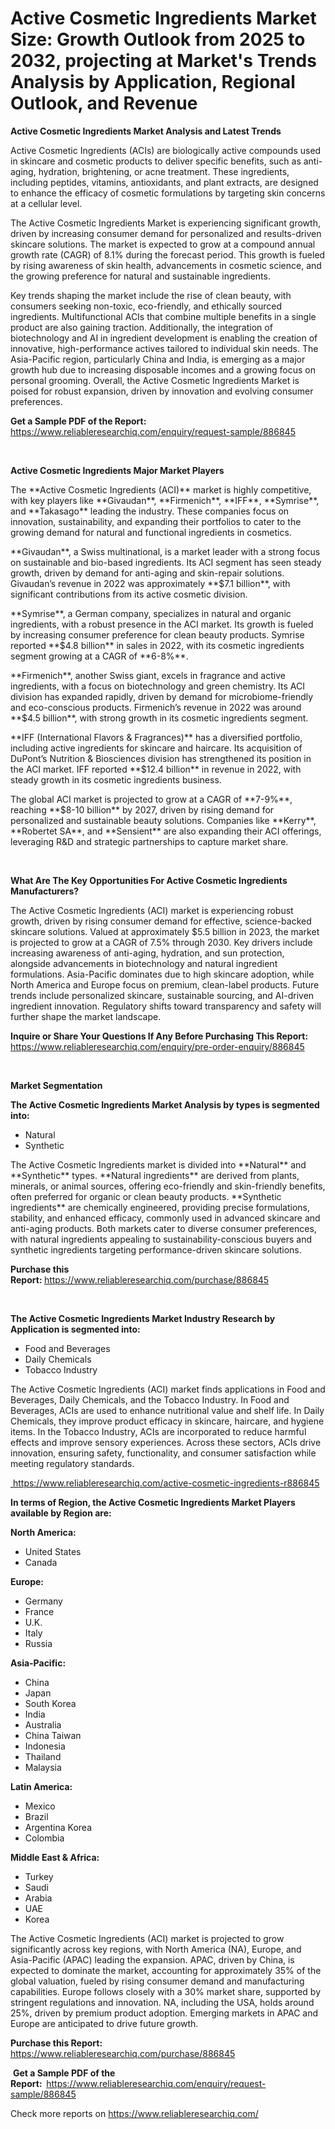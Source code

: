 <p><h1>Active Cosmetic Ingredients Market Size: Growth Outlook from 2025 to 2032, projecting at Market's Trends Analysis by Application, Regional Outlook, and Revenue</h1></p><p><strong>Active Cosmetic Ingredients Market Analysis and Latest Trends</strong></p>
<p><p>Active Cosmetic Ingredients (ACIs) are biologically active compounds used in skincare and cosmetic products to deliver specific benefits, such as anti-aging, hydration, brightening, or acne treatment. These ingredients, including peptides, vitamins, antioxidants, and plant extracts, are designed to enhance the efficacy of cosmetic formulations by targeting skin concerns at a cellular level.</p><p>The Active Cosmetic Ingredients Market is experiencing significant growth, driven by increasing consumer demand for personalized and results-driven skincare solutions. The market is expected to grow at a compound annual growth rate (CAGR) of 8.1% during the forecast period. This growth is fueled by rising awareness of skin health, advancements in cosmetic science, and the growing preference for natural and sustainable ingredients.</p><p>Key trends shaping the market include the rise of clean beauty, with consumers seeking non-toxic, eco-friendly, and ethically sourced ingredients. Multifunctional ACIs that combine multiple benefits in a single product are also gaining traction. Additionally, the integration of biotechnology and AI in ingredient development is enabling the creation of innovative, high-performance actives tailored to individual skin needs. The Asia-Pacific region, particularly China and India, is emerging as a major growth hub due to increasing disposable incomes and a growing focus on personal grooming. Overall, the Active Cosmetic Ingredients Market is poised for robust expansion, driven by innovation and evolving consumer preferences.</p></p>
<p><strong>Get a Sample PDF of the Report:&nbsp;</strong> <a href="https://www.reliableresearchiq.com/enquiry/request-sample/886845?utm_campaign=103&utm_medium=2&utm_source=Github&utm_content=ia&utm_term=26012025&utm_id=active-cosmetic-ingredients">https://www.reliableresearchiq.com/enquiry/request-sample/886845</a></p>
<p>&nbsp;</p>
<p><strong>Active Cosmetic Ingredients Major Market Players</strong></p>
<p><p>The **Active Cosmetic Ingredients (ACI)** market is highly competitive, with key players like **Givaudan**, **Firmenich**, **IFF**, **Symrise**, and **Takasago** leading the industry. These companies focus on innovation, sustainability, and expanding their portfolios to cater to the growing demand for natural and functional ingredients in cosmetics.</p><p>**Givaudan**, a Swiss multinational, is a market leader with a strong focus on sustainable and bio-based ingredients. Its ACI segment has seen steady growth, driven by demand for anti-aging and skin-repair solutions. Givaudan’s revenue in 2022 was approximately **$7.1 billion**, with significant contributions from its active cosmetic division.</p><p>**Symrise**, a German company, specializes in natural and organic ingredients, with a robust presence in the ACI market. Its growth is fueled by increasing consumer preference for clean beauty products. Symrise reported **$4.8 billion** in sales in 2022, with its cosmetic ingredients segment growing at a CAGR of **6-8%**.</p><p>**Firmenich**, another Swiss giant, excels in fragrance and active ingredients, with a focus on biotechnology and green chemistry. Its ACI division has expanded rapidly, driven by demand for microbiome-friendly and eco-conscious products. Firmenich’s revenue in 2022 was around **$4.5 billion**, with strong growth in its cosmetic ingredients segment.</p><p>**IFF (International Flavors & Fragrances)** has a diversified portfolio, including active ingredients for skincare and haircare. Its acquisition of DuPont’s Nutrition & Biosciences division has strengthened its position in the ACI market. IFF reported **$12.4 billion** in revenue in 2022, with steady growth in its cosmetic ingredients business.</p><p>The global ACI market is projected to grow at a CAGR of **7-9%**, reaching **$8-10 billion** by 2027, driven by rising demand for personalized and sustainable beauty solutions. Companies like **Kerry**, **Robertet SA**, and **Sensient** are also expanding their ACI offerings, leveraging R&D and strategic partnerships to capture market share.</p></p>
<p>&nbsp;</p>
<p><strong>What Are The Key Opportunities For Active Cosmetic Ingredients Manufacturers?</strong></p>
<p><p>The Active Cosmetic Ingredients (ACI) market is experiencing robust growth, driven by rising consumer demand for effective, science-backed skincare solutions. Valued at approximately $5.5 billion in 2023, the market is projected to grow at a CAGR of 7.5% through 2030. Key drivers include increasing awareness of anti-aging, hydration, and sun protection, alongside advancements in biotechnology and natural ingredient formulations. Asia-Pacific dominates due to high skincare adoption, while North America and Europe focus on premium, clean-label products. Future trends include personalized skincare, sustainable sourcing, and AI-driven ingredient innovation. Regulatory shifts toward transparency and safety will further shape the market landscape.</p></p>
<p><strong>Inquire or Share Your Questions If Any Before Purchasing This Report:</strong> <a href="https://www.reliableresearchiq.com/enquiry/pre-order-enquiry/886845?utm_campaign=103&utm_medium=2&utm_source=Github&utm_content=ia&utm_term=26012025&utm_id=active-cosmetic-ingredients">https://www.reliableresearchiq.com/enquiry/pre-order-enquiry/886845</a></p>
<p>&nbsp;</p>
<p><strong>Market Segmentation</strong></p>
<p><strong>The Active Cosmetic Ingredients Market Analysis by types is segmented into:</strong></p>
<p><ul><li>Natural</li><li>Synthetic</li></ul></p>
<p><p>The Active Cosmetic Ingredients market is divided into **Natural** and **Synthetic** types. **Natural ingredients** are derived from plants, minerals, or animal sources, offering eco-friendly and skin-friendly benefits, often preferred for organic or clean beauty products. **Synthetic ingredients** are chemically engineered, providing precise formulations, stability, and enhanced efficacy, commonly used in advanced skincare and anti-aging products. Both markets cater to diverse consumer preferences, with natural ingredients appealing to sustainability-conscious buyers and synthetic ingredients targeting performance-driven skincare solutions.</p></p>
<p><strong>Purchase this Report:&nbsp;</strong><a href="https://www.reliableresearchiq.com/purchase/886845?utm_campaign=103&utm_medium=2&utm_source=Github&utm_content=ia&utm_term=26012025&utm_id=active-cosmetic-ingredients">https://www.reliableresearchiq.com/purchase/886845</a></p>
<p>&nbsp;</p>
<p><strong>The Active Cosmetic Ingredients Market Industry Research by Application is segmented into:</strong></p>
<p><ul><li>Food and Beverages</li><li>Daily Chemicals</li><li>Tobacco Industry</li></ul></p>
<p><p>The Active Cosmetic Ingredients (ACI) market finds applications in Food and Beverages, Daily Chemicals, and the Tobacco Industry. In Food and Beverages, ACIs are used to enhance nutritional value and shelf life. In Daily Chemicals, they improve product efficacy in skincare, haircare, and hygiene items. In the Tobacco Industry, ACIs are incorporated to reduce harmful effects and improve sensory experiences. Across these sectors, ACIs drive innovation, ensuring safety, functionality, and consumer satisfaction while meeting regulatory standards.</p></p>
<p><a href="https://www.reliableresearchiq.com/active-cosmetic-ingredients-r886845?utm_campaign=103&utm_medium=2&utm_source=Github&utm_content=ia&utm_term=26012025&utm_id=active-cosmetic-ingredients">&nbsp;https://www.reliableresearchiq.com/active-cosmetic-ingredients-r886845</a></p>
<p><strong>In terms of Region, the Active Cosmetic Ingredients Market Players available by Region are:</strong></p>
<p>
    <p> <strong> North America: </strong>
        <ul>
            <li>United States</li>
            <li>Canada</li>
        </ul>
        </p> 
    <p> <strong> Europe: </strong>
        <ul>
            <li>Germany</li>
            <li>France</li>
            <li>U.K.</li>
            <li>Italy</li>
            <li>Russia</li>
        </ul>
        </p> 
    <p> <strong> Asia-Pacific: </strong>
        <ul>
            <li>China</li>
            <li>Japan</li>
            <li>South Korea</li>
            <li>India</li>
            <li>Australia</li>
            <li>China Taiwan</li>
            <li>Indonesia</li>
            <li>Thailand</li>
            <li>Malaysia</li>
        </ul>
        </p> 
    <p> <strong> Latin America: </strong>
        <ul>
            <li>Mexico</li>
            <li>Brazil</li>
            <li>Argentina Korea</li>
            <li>Colombia</li>
        </ul>
        </p> 
    <p> <strong> Middle East & Africa: </strong>
        <ul>
            <li>Turkey</li>
            <li>Saudi</li>
            <li>Arabia</li>
            <li>UAE</li>
            <li>Korea</li>
        </ul>
    </p>
    </p>
<p><p>The Active Cosmetic Ingredients (ACI) market is projected to grow significantly across key regions, with North America (NA), Europe, and Asia-Pacific (APAC) leading the expansion. APAC, driven by China, is expected to dominate the market, accounting for approximately 35% of the global valuation, fueled by rising consumer demand and manufacturing capabilities. Europe follows closely with a 30% market share, supported by stringent regulations and innovation. NA, including the USA, holds around 25%, driven by premium product adoption. Emerging markets in APAC and Europe are anticipated to drive future growth.</p></p>
<p><strong>Purchase this Report: </strong><a href="https://www.reliableresearchiq.com/purchase/886845?utm_campaign=103&utm_medium=2&utm_source=Github&utm_content=ia&utm_term=26012025&utm_id=active-cosmetic-ingredients">https://www.reliableresearchiq.com/purchase/886845</a></p>
<p>&nbsp;<strong>Get a Sample PDF of the Report:&nbsp;&nbsp;</strong><a href="https://www.reliableresearchiq.com/enquiry/request-sample/886845?utm_campaign=103&utm_medium=2&utm_source=Github&utm_content=ia&utm_term=26012025&utm_id=active-cosmetic-ingredients">https://www.reliableresearchiq.com/enquiry/request-sample/886845</a></p>
<p><strong></strong></p>
<p>Check more reports on <a href="https://www.reliableresearchiq.com/?utm_campaign=103&utm_medium=2&utm_source=Github&utm_content=ia&utm_term=26012025&utm_id=active-cosmetic-ingredients">https://www.reliableresearchiq.com/</a></p>